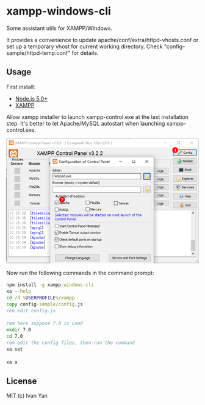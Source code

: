 # xampp-windows-cli

Some assistant utils for XAMPP/Windows.

It provides a convenience to update apache/conf/extra/httpd-vhosts.conf or
set up a temporary vhost for current working directory.
Check "config-sample/httpd-temp.conf" for details.

## Usage

First install:

- [Node.js 5.0+](https://nodejs.org/)
- [XAMPP](https://www.apachefriends.org/download.html)

Allow xampp installer to launch xampp-control.exe at the last installation step.
It's better to let Apache/MySQL autostart when launching xampp-control.exe.

![](autostart.png)

Now run the following commands in the command prompt:

``` bat
npm install -g xampp-windows-cli
xa --help
cd /d %USERPROFILE%/xampp
copy config-sample/config.js
rem edit config.js

rem here suppose 7.0 is used
mkdir 7.0
cd 7.0
rem edit the config files, then run the command
xa set

xa a
```

## License

MIT (c) Ivan Yan
